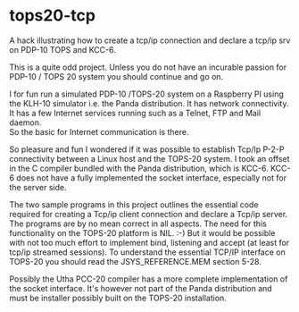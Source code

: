 # tops20-tcp
A hack illustrating how to create a tcp/ip connection and declare a tcp/ip srv on PDP-10 TOPS and KCC-6.

This is a quite odd project. Unless you do not have an incurable passion for PDP-10 / TOPS 20 system you should continue and go on.

I for fun run a simulated PDP-10 /TOPS-20 system on a Raspberry PI using the KLH-10 simulator i.e. the Panda distribution. 
It has network connectivity. It has a few Internet services running such as a Telnet, FTP and Mail daemon.  
So the basic for Internet communication is there.

So pleasure and fun I wondered if it was possible to establish Tcp/Ip P-2-P connectivity between a Linux host and the TOPS-20 system.
I took an offset in the C compiler bundled with the Panda distribution, which is KCC-6. KCC-6 does not have a fully implemented the socket interface, especially not for the server side.

The two sample programs in this project outlines the essential code required for creating a Tcp/ip client connection and declare a Tcp/ip server. The programs are by no mean correct in all aspects.
The need for this functionality on the TOPS-20 platform is NIL. :-) But it would be possible with not too  much effort to implement bind, listening and accept (at least for tcp/ip streamed sessions).
To understand the essential TCP/IP interface on TOPS-20 you should read the  JSYS_REFERENCE.MEM section 5-28.

Possibly the Utha PCC-20 compiler has a more complete implementation of the socket interface. It's however not part of the Panda distribution and must be installer possibly built on the TOPS-20 installation.